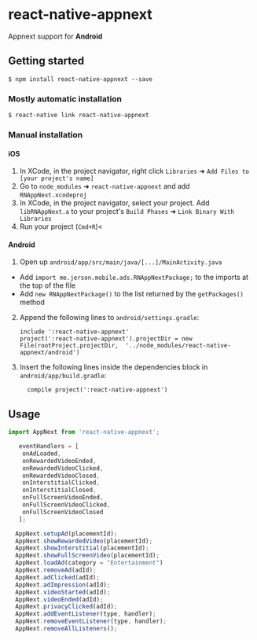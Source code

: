
# react-native-appnext

Appnext support for **Android**


## Getting started

`$ npm install react-native-appnext --save`

### Mostly automatic installation

`$ react-native link react-native-appnext`

### Manual installation


#### iOS

1. In XCode, in the project navigator, right click `Libraries` ➜ `Add Files to [your project's name]`
2. Go to `node_modules` ➜ `react-native-appnext` and add `RNAppNext.xcodeproj`
3. In XCode, in the project navigator, select your project. Add `libRNAppNext.a` to your project's `Build Phases` ➜ `Link Binary With Libraries`
4. Run your project (`Cmd+R`)<

#### Android

1. Open up `android/app/src/main/java/[...]/MainActivity.java`
  - Add `import me.jerson.mobile.ads.RNAppNextPackage;` to the imports at the top of the file
  - Add `new RNAppNextPackage()` to the list returned by the `getPackages()` method
2. Append the following lines to `android/settings.gradle`:
  	```
  	include ':react-native-appnext'
  	project(':react-native-appnext').projectDir = new File(rootProject.projectDir, 	'../node_modules/react-native-appnext/android')
  	```
3. Insert the following lines inside the dependencies block in `android/app/build.gradle`:
  	```
      compile project(':react-native-appnext')
  	```


## Usage
```javascript
import AppNext from 'react-native-appnext';

   eventHandlers = [ 
    onAdLoaded,
    onRewardedVideoEnded,
    onRewardedVideoClicked,
    onRewardedVideoClosed,
    onInterstitialClicked,
    onInterstitialClosed,
    onFullScreenVideoEnded,
    onFullScreenVideoClicked,
    onFullScreenVideoClosed
   ];

  AppNext.setupAd(placementId);
  AppNext.showRewardedVideo(placementId);
  AppNext.showInterstitial(placementId);
  AppNext.showFullScreenVideo(placementId);
  AppNext.loadAd(category = "Entertainment")
  AppNext.removeAd(adId);
  AppNext.adClicked(adId);
  AppNext.adImpression(adId);
  AppNext.videoStarted(adId);
  AppNext.videoEnded(adId);
  AppNext.privacyClicked(adId);
  AppNext.addEventListener(type, handler);
  AppNext.removeEventListener(type, handler);
  AppNext.removeAllListeners();
```
  